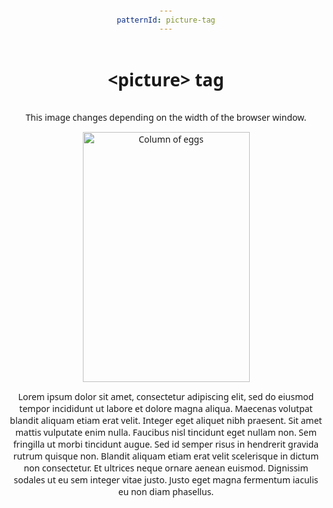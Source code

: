 ```yaml
---
patternId: picture-tag
---
```


<!DOCTYPE html>
<html lang="en">
<head>
    <meta charset="utf-8">
    <meta name="viewport" content="width=device-width, initial-scale=1">
    <title>&lt;picture&gt; tag demo</title>
    <style>
        body {
            display: grid;
            place-content: center;
            text-align: center;
            font-family: system-ui;
            padding: 2em;
        }
    </style>
</head>
<body>
    <h1>&lt;picture&gt; tag</h1>
    <p>This image changes depending on the width of the browser window.</p>
    <picture>
        <source media="(max-width: 720px)" srcset="https://web-dev.imgix.net/image/j2RDdG43oidUy6AL6LovThjeX9c2/BC3ORxdjgH3wZ0Ejx8Ct.jpg"/>
        <source media="(min-width: 721px)" srcset="https://web-dev.imgix.net/image/j2RDdG43oidUy6AL6LovThjeX9c2/bhO3chAuvC09AxtHyx7e.jpg"/>
        <img src="https://web-dev.imgix.net/image/j2RDdG43oidUy6AL6LovThjeX9c2/ypNcznPdo5v8Sg3RoQJ7.jpg" width="267" height="400" alt="Column of eggs">
    </picture>
    <p>
        Lorem ipsum dolor sit amet, consectetur adipiscing elit, sed do eiusmod tempor 
        incididunt ut labore et dolore magna aliqua. Maecenas volutpat blandit aliquam etiam 
        erat velit. Integer eget aliquet nibh praesent. Sit amet mattis vulputate enim nulla. 
        Faucibus nisl tincidunt eget nullam non. Sem fringilla ut morbi tincidunt augue. 
        Sed id semper risus in hendrerit gravida rutrum quisque non. Blandit aliquam etiam 
        erat velit scelerisque in dictum non consectetur. Et ultrices neque ornare aenean 
        euismod. Dignissim sodales ut eu sem integer vitae justo. Justo eget magna fermentum 
        iaculis eu non diam phasellus.
    </p>
</body>